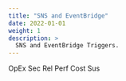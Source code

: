 ```yaml
---
title: "SNS and EventBridge"
date: 2022-01-01
weight: 1 
description: >
  SNS and EventBridge Triggers.
---
```

<span class=opex-off>OpEx</span>
<span class=sec-off>Sec</span>
<span class=rel-sec>Rel</span>
<span class=perf-on>Perf</span>
<span class=cost-off>Cost</span>
<span class=sus-off>Sus</span>